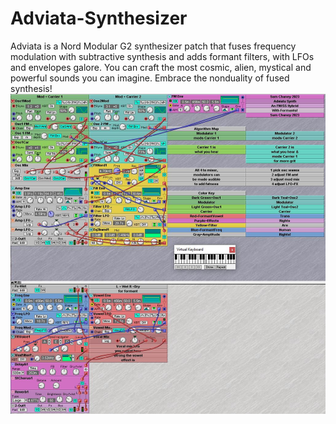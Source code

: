 # Adviata-Synthesizer
Adviata is a Nord Modular G2 synthesizer patch that fuses frequency modulation with subtractive synthesis and adds formant filters, with LFOs and envelopes galore. You can craft the most cosmic, alien, mystical and powerful sounds you can imagine. Embrace the nonduality of fused synthesis!
![adviata screenshot](adviata_screenshot.jpg)
